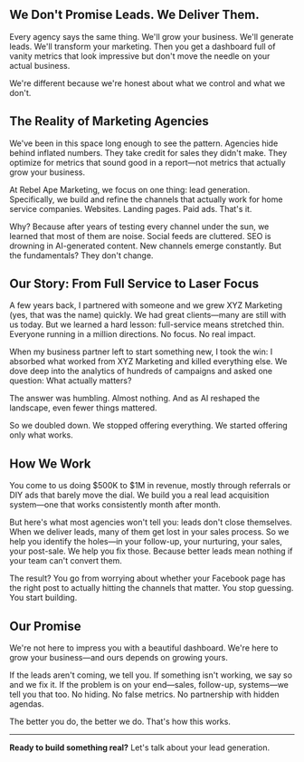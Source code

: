 ## We Don't Promise Leads. We Deliver Them.

Every agency says the same thing. We'll grow your business. We'll generate leads. We'll transform your marketing. Then you get a dashboard full of vanity metrics that look impressive but don't move the needle on your actual business.

We're different because we're honest about what we control and what we don't.

## The Reality of Marketing Agencies

We've been in this space long enough to see the pattern. Agencies hide behind inflated numbers. They take credit for sales they didn't make. They optimize for metrics that sound good in a report—not metrics that actually grow your business.

At Rebel Ape Marketing, we focus on one thing: lead generation. Specifically, we build and refine the channels that actually work for home service companies. Websites. Landing pages. Paid ads. That's it.

Why? Because after years of testing every channel under the sun, we learned that most of them are noise. Social feeds are cluttered. SEO is drowning in AI-generated content. New channels emerge constantly. But the fundamentals? They don't change.

## Our Story: From Full Service to Laser Focus

A few years back, I partnered with someone and we grew XYZ Marketing (yes, that was the name) quickly. We had great clients—many are still with us today. But we learned a hard lesson: full-service means stretched thin. Everyone running in a million directions. No focus. No real impact.

When my business partner left to start something new, I took the win: I absorbed what worked from XYZ Marketing and killed everything else. We dove deep into the analytics of hundreds of campaigns and asked one question: What actually matters?

The answer was humbling. Almost nothing. And as AI reshaped the landscape, even fewer things mattered.

So we doubled down. We stopped offering everything. We started offering only what works.

## How We Work

You come to us doing $500K to $1M in revenue, mostly through referrals or DIY ads that barely move the dial. We build you a real lead acquisition system—one that works consistently month after month.

But here's what most agencies won't tell you: leads don't close themselves. When we deliver leads, many of them get lost in your sales process. So we help you identify the holes—in your follow-up, your nurturing, your sales, your post-sale. We help you fix those. Because better leads mean nothing if your team can't convert them.

The result? You go from worrying about whether your Facebook page has the right post to actually hitting the channels that matter. You stop guessing. You start building.

## Our Promise

We're not here to impress you with a beautiful dashboard. We're here to grow your business—and ours depends on growing yours.

If the leads aren't coming, we tell you. If something isn't working, we say so and we fix it. If the problem is on your end—sales, follow-up, systems—we tell you that too. No hiding. No false metrics. No partnership with hidden agendas.

The better you do, the better we do. That's how this works.

---

**Ready to build something real?** Let's talk about your lead generation.